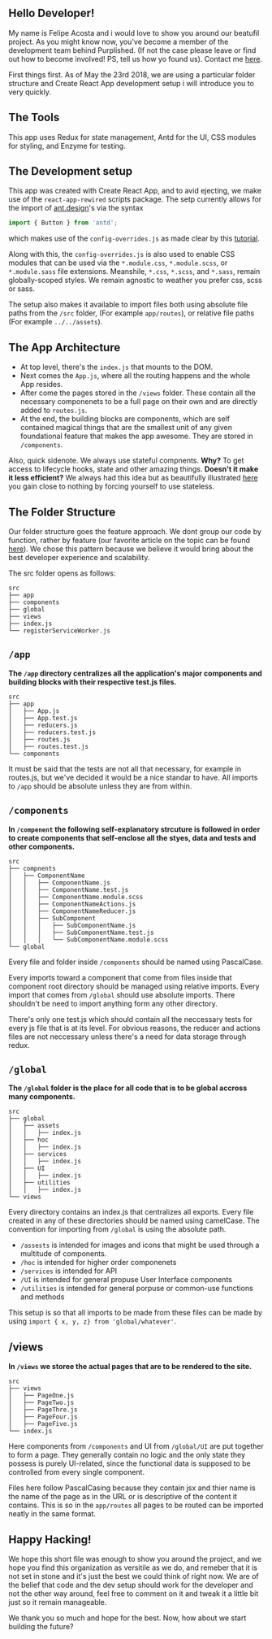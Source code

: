 ## Hello Developer!

My name is Felipe Acosta and i would love to show you around our beatufil project.
As you might know now, you've become a member of the development team behind Purplished. (If not the case please leave or find out how to become involved! PS, tell us how yo found us). Contact me [here](MAILTO:acosta_jf@icloud.com).

First things first. As of May the 23rd 2018, we are using a particular folder structure and Create React App development setup i will introduce you to very quickly.

## The Tools

This app uses Redux for state management, Antd for the UI, CSS modules for styling, and Enzyme for testing.

## The Development setup

This app was created with Create React App, and to avid ejecting, we make use of the `react-app-rewired` scripts package. The setp currently allows for the import of [ant.design](ant.design)'s via the syntax
```js
import { Button } from 'antd';
```
which makes use of the `config-overrides.js` as made clear by this [tutorial](https://ant.design/docs/react/use-with-create-react-app#Use-babel-plugin-import).

Along with this, the `config-overrides.js` is also used to enable CSS modules that can be used via the `*.module.css`, `*.module.scss`, or `*.module.sass` file extensions. Meanshile, `*.css`, `*.scss`, and `*.sass`, remain globally-scoped styles.
We remain agnostic to weather you prefer css, scss or sass.

The setup also makes it available to import files both using absolute file paths from the `/src` folder, (For example `app/routes`), or relative file paths (For example `../../assets`).

## The App Architecture

* At top level, there's the `index.js` that mounts to the DOM.
* Next comes the `App.js`, where all the routing happens and the whole App resides.
* After come the pages stored in the `/views` folder. These contain all the necessary componenets to be a full page on their own and are directly added to `routes.js`.
* At the end, the building blocks are components, which are self contained magical things that are the smallest unit of any given foundational feature that makes the app awesome. They are stored in `/components`.

Also, quick sidenote. We always use stateful compnents. 
**Why?** To get access to lifecycle hooks, state and other amazing things.
**Doesn't it make it less efficient?** We always had this idea but as beautifully illustrated [here](https://www.youtube.com/watch?v=KnKVANnl9V0) you gain close to nothing by forcing yourself to use stateless.

## The Folder Structure

Our folder structure goes the feature approach. We dont group our code by function, rather by feature (our favorite article on the topic can be found [here](https://hackernoon.com/the-100-correct-way-to-structure-a-react-app-or-why-theres-no-such-thing-3ede534ef1ed)).
We chose this pattern because we believe it would bring about the best developer experience and scalability.

The src folder opens as follows:

```
src
├── app
├── components
├── global
├── views
├── index.js
└── registerServiceWorker.js
```

## `/app`

**The `/app` directory centralizes all the application's major components and building blocks with their respective test.js files.**

```
src
├── app
│   ├── App.js
│   ├── App.test.js
│   ├── reducers.js
│   ├── reducers.test.js
│   ├── routes.js
│   ├── routes.test.js
└── components
```

It must be said that the tests are not all that necessary, for example in routes.js, but we've decided it would be a nice standar to have.
All imports to `/app` should be absolute unless they are from within.

## `/components`

**In `/compenent` the following self-explanatory strcuture is followed in order to create components that self-enclose all the styes, data and tests and other components.**

```
src
├── compnents
│   ├── ComponentName
│   │   ├── ComponentName.js
│   │   ├── ComponentName.test.js
│   │   ├── ComponentName.module.scss
│   │   ├── ComponentNameActions.js
│   │   ├── ComponentNameReducer.js
│   │   ├── SubComponent
│   │   │   ├── SubComponentName.js
│   │   │   ├── SubComponentName.test.js
│   │   │   └── SubComponentName.module.scss
└── global
```

Every file and folder inside `/components` should be named using PascalCase.

Every imports toward a component that come from files inside that component root directory should be managed using relative imports.
Every import that comes from `/global` should use absolute imports. There shouldn't be need to import anything form any other directory. 

There's only one test.js which should contain all the neccessary tests for every js file that is at its level.
For obvious reasons, the reducer and actions files are not neccessary unless there's a need for data storage through redux.

## `/global`

**The `/global` folder is the place for all code that is to be global accross many components.**

```
src
├── global
│   ├── assets
│   │   ├── index.js
│   ├── hoc
│   │   ├── index.js
│   ├── services
│   │   ├── index.js
│   ├── UI
│   │   ├── index.js
│   ├── utilities
│   │   ├── index.js
└── views
```

Every directory contains an index.js that centralizes all exports.
Every file created in any of these directories should be named using camelCase.
The convention for importing from `/global` is using the absolute path. 

* `/assests` is intended for images and icons that might be used through a multitude of components.
* `/hoc` is intended for higher order componenets
* `/services` is intended for API
* `/UI` is intended for general propuse User Interface components
* `/utilities` is intended for general porpuse or common-use functions and methods

This setup is so that all imports to be made from these files can be made by using `import { x, y, z} from 'global/whatever'`.

## /views

**In `/views` we storee the actual pages that are to be rendered to the site.**

```
src
├── views
│   ├── PageOne.js
│   ├── PageTwo.js
│   ├── PageThre.js
│   ├── PageFour.js
│   ├── PageFive.js
└── index.js
```

Here components from `/components` and UI from `/global/UI` are put together to form a page.
They generally contain no logic and the only state they possess is purely UI-related, since the functional data is supposed to be controlled from every single component.

Files here follow PascalCasing because they contain jsx and thier name is the name of the page as in the URL or is descriptive of the content it contains.
This is so in the `app/routes` all pages to be routed can be imported neatly in the same format.

## Happy Hacking!

We hope this short file was enough to show you around the project, and we hope you find this organization as versitile as we do, and remeber that it is not set in stone and it's just the best we could think of right now. We are of the belief that code and the dev setup should work for the developer and not the other way around, feel free to comment on it and tweak it a little bit just so it remain manageable. 

We thank you so much and hope for the best.
Now, how about we start building the future?